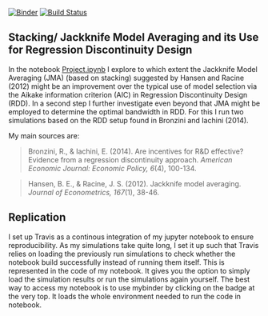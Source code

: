 [![Binder](https://mybinder.org/badge_logo.svg)](https://mybinder.org/v2/gh/Pascalheid/project_computational_statistics/master)
[![Build Status](https://travis-ci.com/Pascalheid/project_computational_statistics.svg?branch=master)](https://travis-ci.com/Pascalheid/project_computational_statistics)

## Stacking/ Jackknife Model Averaging and its Use for Regression Discontinuity Design

In the notebook [Project.ipynb](https://github.com/Pascalheid/project_computational_statistics/blob/master/Project.ipynb) I explore to which extent the Jackknife Model Averaging (JMA) (based on stacking) suggested by Hansen and Racine (2012) might be an improvement over the typical use of model selection via the Aikake information criterion (AIC) in Regression Discontinuity Design (RDD). In a second step I further investigate even beyond that JMA might be employed to determine the optimal bandwidth in RDD. For this I run two simulations based on the RDD setup found in Bronzini and Iachini (2014).

My main sources are:

> Bronzini, R., & Iachini, E. (2014). Are incentives for R&D effective? Evidence from a regression discontinuity approach. *American Economic Journal: Economic Policy, 6*(4), 100-134.

> Hansen, B. E., & Racine, J. S. (2012). Jackknife model averaging. *Journal of Econometrics, 167*(1), 38-46.

## Replication

I set up Travis as a continous integration of my jupyter notebook to ensure reproducibility. As my simulations take quite long, I set it up such that Travis relies on loading the previously run simulations to check whether the notebook build successfully instead of running them itself. This is represented in the code of my notebook. It gives you the option to simply load the simulation results or run the simulations again yourself. 
The best way to access my notebook is to use mybinder by clicking on the badge at the very top. It loads the whole environment needed to run the code in notebook. 
